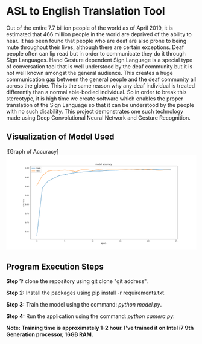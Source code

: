 # ASL to English Translation Tool
Out of the entire 7.7 billion people of the world as of April 2019, it is estimated that 466 million people in the world are deprived of the ability to hear. It has been found that people who are deaf are also prone to being mute throughout their lives, although there are certain exceptions. Deaf people often can lip read but in order to communicate they do it through Sign Languages. Hand Gesture dependent Sign Language is a special type of conversation tool that is well understood by the deaf community but it is not well known amongst the general audience. This creates a huge communication gap between the general people and the deaf community all across the globe. This is the same reason why any deaf individual is treated differently than a normal able-bodied individual. So in order to break this stereotype, it is high time we create software which enables the proper translation of the Sign Language so that it can be understood by the people with no such disability. This project demonstrates one such technology made using Deep Convolutional Neural Network and Gesture Recognition.

## Visualization of Model Used

![Graph of Accuracy]
![Accuracy Graph](https://github.com/borneelphukan/ASL-to-English-Translation-Tool/blob/master/Performance/Accuracy.png)

## Program Execution Steps

   **Step 1:** clone the repository using git clone "git address".
   
   **Step 2:** Install the packages using pip install -r requirements.txt.
   
   **Step 3:** Train the model using the command: _python model.py_.
   
   **Step 4:** Run the application using the command: _python camera.py_.
        
**Note: Training time is approximately 1-2 hour. I've trained it on Intel i7 9th Generation processor, 16GB RAM.**
